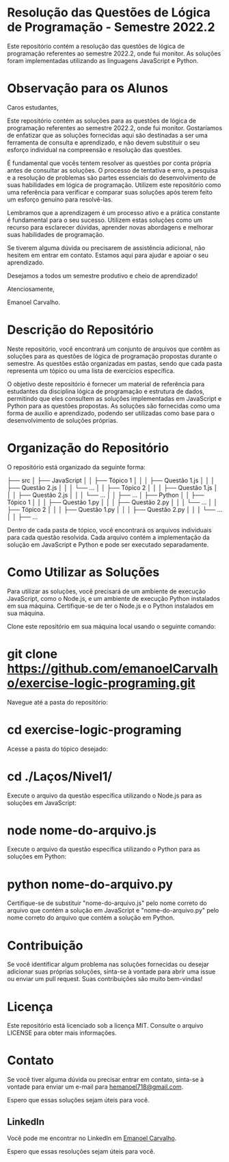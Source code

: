 # Resolução das Questões de Lógica de Programação - Semestre 2022.2

Este repositório contém a resolução das questões de lógica de programação referentes ao semestre 2022.2, onde fui monitor. As soluções foram implementadas utilizando as linguagens JavaScript e Python.

# Observação para os Alunos

Caros estudantes,

Este repositório contém as soluções para as questões de lógica de programação referentes ao semestre 2022.2, onde fui monitor. Gostaríamos de enfatizar que as soluções fornecidas aqui são destinadas a ser uma ferramenta de consulta e aprendizado, e não devem substituir o seu esforço individual na compreensão e resolução das questões.

É fundamental que vocês tentem resolver as questões por conta própria antes de consultar as soluções. O processo de tentativa e erro, a pesquisa e a resolução de problemas são partes essenciais do desenvolvimento de suas habilidades em lógica de programação. Utilizem este repositório como uma referência para verificar e comparar suas soluções após terem feito um esforço genuíno para resolvê-las.

Lembramos que a aprendizagem é um processo ativo e a prática constante é fundamental para o seu sucesso. Utilizem estas soluções como um recurso para esclarecer dúvidas, aprender novas abordagens e melhorar suas habilidades de programação.

Se tiverem alguma dúvida ou precisarem de assistência adicional, não hesitem em entrar em contato. Estamos aqui para ajudar e apoiar o seu aprendizado.

Desejamos a todos um semestre produtivo e cheio de aprendizado!

Atenciosamente,

Emanoel Carvalho.

# Descrição do Repositório

Neste repositório, você encontrará um conjunto de arquivos que contêm as soluções para as questões de lógica de programação propostas durante o semestre. As questões estão organizadas em pastas, sendo que cada pasta representa um tópico ou uma lista de exercícios específica.

O objetivo deste repositório é fornecer um material de referência para estudantes da disciplina lógica de programação e estrutura de dados, permitindo que eles consultem as soluções implementadas em JavaScript e Python para as questões propostas. As soluções são fornecidas como uma forma de auxílio e aprendizado, podendo ser utilizadas como base para o desenvolvimento de soluções próprias.

# Organização do Repositório

O repositório está organizado da seguinte forma:

├── src
│ ├── JavaScript
│ │ ├── Tópico 1
│ │ │ ├── Questão 1.js
│ │ │ ├── Questão 2.js
│ │ │ └── ...
│ │ ├── Tópico 2
│ │ │ ├── Questão 1.js
│ │ │ ├── Questão 2.js
│ │ │ └── ...
│ │ ├── ...
│ ├── Python
│ │ ├── Tópico 1
│ │ │ ├── Questão 1.py
│ │ │ ├── Questão 2.py
│ │ │ └── ...
│ │ ├── Tópico 2
│ │ │ ├── Questão 1.py
│ │ │ ├── Questão 2.py
│ │ │ └── ...
│ │ ├── ...


Dentro de cada pasta de tópico, você encontrará os arquivos individuais para cada questão resolvida. Cada arquivo contém a implementação da solução em JavaScript e Python e pode ser executado separadamente.

# Como Utilizar as Soluções

Para utilizar as soluções, você precisará de um ambiente de execução JavaScript, como o Node.js, e um ambiente de execução Python instalados em sua máquina. Certifique-se de ter o Node.js e o Python instalados em sua máquina.

Clone este repositório em sua máquina local usando o seguinte comando:

# git clone https://github.com/emanoelCarvalho/exercise-logic-programing.git

Navegue até a pasta do repositório:

# cd exercise-logic-programing

Acesse a pasta do tópico desejado:

# cd ./Laços/Nivel1/

Execute o arquivo da questão específica utilizando o Node.js para as soluções em JavaScript:

# node nome-do-arquivo.js

Execute o arquivo da questão específica utilizando o Python para as soluções em Python:

# python nome-do-arquivo.py

Certifique-se de substituir "nome-do-arquivo.js" pelo nome correto do arquivo que contém a solução em JavaScript e "nome-do-arquivo.py" pelo nome correto do arquivo que contém a solução em Python.

# Contribuição

Se você identificar algum problema nas soluções fornecidas ou desejar adicionar suas próprias soluções, sinta-se à vontade para abrir uma issue ou enviar um pull request. Suas contribuições são muito bem-vindas!

# Licença

Este repositório está licenciado sob a licença MIT. Consulte o arquivo LICENSE para obter mais informações.

# Contato

Se você tiver alguma dúvida ou precisar entrar em contato, sinta-se à vontade para enviar um e-mail para hemanoel718@gmail.com.

Espero que essas soluções sejam úteis para você.

## LinkedIn

Você pode me encontrar no LinkedIn em [Emanoel Carvalho](https://www.linkedin.com/in/emanoelcarvalho/).

Espero que essas resoluções sejam úteis para você.
